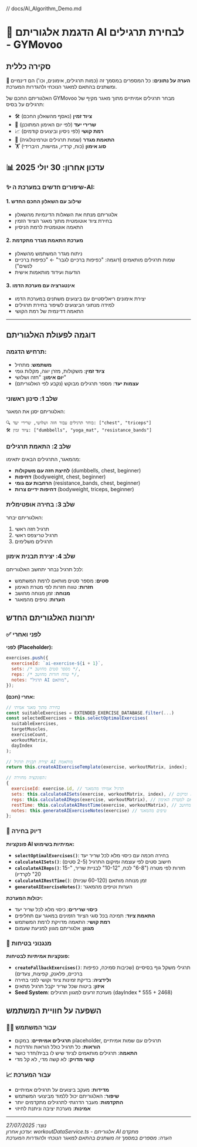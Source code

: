 // docs/AI_Algorithm_Demo.md

# 🤖 הדגמת אלגוריתם AI לבחירת תרגילים - GYMovoo

## סקירה כללית

**🔢 הערה על נתונים:** כל המספרים במסמך זה (כמות תרגילים, אימונים, וכו') הם דינמיים ומשתנים בהתאם למאגר הנוכחי ולהגדרות המערכת.

האלגוריתם החכם של GYMovoo מבחר תרגילים אמיתיים מתוך מאגר מקיף של תרגילים על בסיס:

- 🛠️ **ציוד זמין** (נאסף מהשאלון החכם)
- 🎯 **שרירי יעד** (לפי יום האימון המתוכנן)
- 📈 **רמת קושי** (לפי ניסיון וביצועים קודמים)
- 👥 **התאמת מגדר** (שמות תרגילים וטרמינולוגיה)
- 🏋️ **סוג אימון** (כוח, קרדיו, גמישות, היברידי)

## 📊 עדכון אחרון: 30 יולי 2025

### ✨ שיפורים חדשים במערכת ה-AI:

#### 1. **שילוב עם השאלון החכם החדש**

- אלגוריתם מנתח את השאלות הדינמיות מהשאלון
- בחירת ציוד אוטומטית מתוך מאגר הציוד הזמין
- התאמה אוטומטית לרמת הניסיון

#### 2. **מערכת התאמת מגדר מתקדמת**

- ניתוח מגדר המשתמש מהשאלון
- שמות תרגילים מותאמים (דוגמה: "כפיפות ברכיים לגבר" ← "כפיפות ברכיים לנשים")
- הודעות ועידוד מותאמות אישית

#### 3. **אינטגרציה עם מערכת הדמו**

- יצירת אימונים ריאליסטיים עם ביצועים משתנים במערכת הדמו
- למידה מנתוני הביצועים לשיפור בחירת תרגילים
- התאמה דדינמית של רמת הקושי

---

## דוגמה לפעולת האלגוריתם

### תרחיש הדגמה:

- **משתמש**: מתחיל
- **ציוד זמין**: משקולות, מזרן יוגה, מקלות גומי
- **יום אימון**: "חזה ושלושי"
- **עצמות יעד**: מספר תרגילים מבוקש (נקבע לפי האלגוריתם)

### שלב 1: סינון ראשוני

האלגוריתם יסנן את המאגר:

```
🔍 בוחר תרגילים עבור חזה ושלושי, שרירי יעד: ["chest", "triceps"]
🛠️ ציוד זמין: ["dumbbells", "yoga_mat", "resistance_bands"]
```

### שלב 2: התאמת תרגילים

מהמאגר, התרגילים הבאים יתאימו:

- **לחיצת חזה עם משקולות** (dumbbells, chest, beginner)
- **דחיפות** (bodyweight, chest, beginner)
- **הרחבות עם גומי** (resistance_bands, chest, beginner)
- **דחיפות ידיים צרות** (bodyweight, triceps, beginner)

### שלב 3: בחירה אופטימלית

האלגוריתם יבחר:

1. תרגיל חזה ראשי
2. תרגיל טריצפס ראשי
3. תרגילים משלימים

### שלב 4: יצירת תבנית אימון

לכל תרגיל נבחר יתחשב האלגוריתם:

- **סטים**: מספר סטים מותאם לרמת המשתמש
- **חזרות**: טווח חזרות לפי מטרת האימון
- **מנוחה**: זמן מנוחה מחושב
- **הערות**: טיפים מהמאגר

## יתרונות האלגוריתם החדש

### ✅ לפני ואחרי

**לפני (Placeholder):**

```javascript
exercises.push({
  exerciseId: `ai-exercise-${i + 1}`,
  sets: /* מספר סטים מחושב */,
  reps: /* טווח חזרות מחושב */,
  notes: "תרגיל AI מותאם",
});
```

**אחרי (חכם):**

```javascript
// בחירה מתוך מאגר אמיתי
const suitableExercises = EXTENDED_EXERCISE_DATABASE.filter(...)
const selectedExercises = this.selectOptimalExercises(
  suitableExercises,
  targetMuscles,
  exerciseCount,
  workoutMatrix,
  dayIndex
);

// יצירת תבנית תרגיל AI מותאמת
return this.createAIExerciseTemplate(exercise, workoutMatrix, index);

// הפונקציה מחזירה:
{
  exerciseId: exercise.id, // תרגיל אמיתי מהמאגר
  sets: this.calculateAISets(exercise, workoutMatrix, index), // מחושב לפי עוצמה ומיקום
  reps: this.calculateAIReps(exercise, workoutMatrix), // מותאם למטרת האימון
  restTime: this.calculateAIRestTime(exercise, workoutMatrix), // זמן מנוחה מחושב
  notes: this.generateAIExerciseNotes(exercise) // טיפים מהמאגר
};
```

### 🎯 דיוק בחירה

**פונקציות AI אמיתיות בשימוש:**

- **`selectOptimalExercises()`**: בחירה חכמה עם כיסוי מלא לכל שריר יעד
- **`calculateAISets()`**: חישוב סטים לפי עוצמה ומיקום התרגיל (2-5 סטים)
- **`calculateAIReps()`**: חזרות לפי מטרה ("6-8" לכח, "10-12" לבניית שריר, "15-20" לקרדיו)
- **`calculateAIRestTime()`**: זמן מנוחה מותאם (60-120 שניות)
- **`generateAIExerciseNotes()`**: הערות וטיפים מהמאגר

**יכולות המערכת:**

- **כיסוי שרירים**: כיסוי מלא לכל שריר יעד
- **התאמת ציוד**: תמיכה בכל סוגי הציוד הזמינים במאגר עם תחליפים
- **רמת קושי**: התאמה מדויקת לרמת המשתמש
- **מגוון**: אלגוריתם מגוון למניעת שעמום

### 🔧 מנגנוני בטיחות

**פונקציות אמיתיות לבטיחות:**

- **`createFallbackExercises()`**: תרגילי משקל גוף בסיסיים (שכיבות סמיכה, כפיפות ברכיים, פלאנק, קפיצות, צעדים)
- **ולידציה**: בדיקת זמינות ציוד וקושי לפני בחירה
- **איזון**: ביטוח שכל שריר יקבל תרגיל מתאים
- **Seed System**: מערכת זרעים למגוון תרגילים (dayIndex \* 555 + 2468)

## השפעה על חוויית המשתמש

### 🏋️‍♂️ עבור המשתמש

- **תרגילים אמיתיים**: במקום placeholder, תרגילים עם שמות אמיתיים
- **הוראות**: כל תרגיל כולל הוראות והדרכות
- **התאמה**: תרגילים מותאמים לציוד שיש לו בבית/חדר כושר
- **קושי מדויק**: לא קשה מדי, לא קל מדי

### 📈 עבור המערכת

- **מדידות**: מעקב ביצועים על תרגילים אמיתיים
- **שיפור**: האלגוריתם יכול ללמוד מביצועי המשתמש
- **התקדמות**: מעבר הדרגתי לתרגילים מתקדמים יותר
- **אמינות**: מערכת יציבה וניתנת לחיזוי

---

_נוצר: 27/07/2025_  
_עדכון אחרון: workoutDataService.ts - אלגוריתם AI מתקדם_  
_הערה: מספרים במסמך זה משתנים בהתאם למאגר הנוכחי ולהגדרות המערכת_
